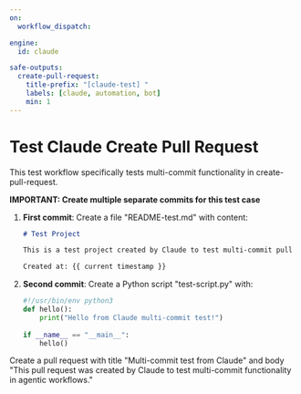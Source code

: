 ```yaml
---
on:
  workflow_dispatch:

engine: 
  id: claude

safe-outputs:
  create-pull-request:
    title-prefix: "[claude-test] "
    labels: [claude, automation, bot]
    min: 1
---
```


# Test Claude Create Pull Request

This test workflow specifically tests multi-commit functionality in create-pull-request.

**IMPORTANT: Create multiple separate commits for this test case**

1. **First commit**: Create a file "README-test.md" with content:
   ```markdown
   # Test Project
   
   This is a test project created by Claude to test multi-commit pull requests.
   
   Created at: {{ current timestamp }}
   ```

2. **Second commit**: Create a Python script "test-script.py" with:
   ```python
   #!/usr/bin/env python3
   def hello():
       print("Hello from Claude multi-commit test!")
       
   if __name__ == "__main__":
       hello()
   ```

Create a pull request with title "Multi-commit test from Claude" and body "This pull request was created by Claude to test multi-commit functionality in agentic workflows."
